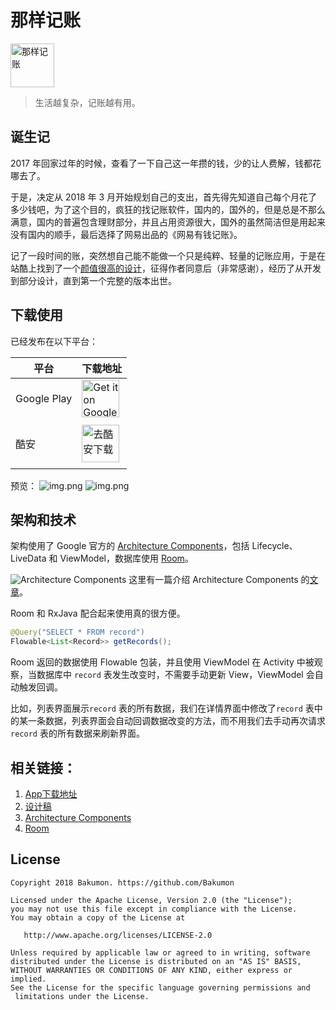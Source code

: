 # 那样记账

<img alt='那样记账' src='https://i.loli.net/2018/06/27/5b33a4e2e7cb0.png' height="70"/>

>生活越复杂，记账越有用。

## 诞生记

2017 年回家过年的时候，查看了一下自己这一年攒的钱，少的让人费解，钱都花哪去了。

于是，决定从 2018 年 3 月开始规划自己的支出，首先得先知道自己每个月花了多少钱吧，为了这个目的，疯狂的找记账软件，国内的，国外的，但是总是不那么满意，国内的普遍包含理财部分，并且占用资源很大，国外的虽然简洁但是用起来没有国内的顺手，最后选择了网易出品的《网易有钱记账》。

记了一段时间的账，突然想自己能不能做一个只是纯粹、轻量的记账应用，于是在站酷上找到了一个[颜值很高的设计](https://www.zcool.com.cn/work/ZMjExOTI4OTY=.html)，征得作者同意后（非常感谢），经历了从开发到部分设计，直到第一个完整的版本出世。

## 下载使用

已经发布在以下平台：

| 平台 | 下载地址 |
| ---- | ---- |
| Google Play | <a href='https://play.google.com/store/apps/details?id=me.bakumon.moneykeeper&pcampaignid=MKT-Other-global-all-co-prtnr-py-PartBadge-Mar2515-1'><img alt='Get it on Google Play' src='https://i.loli.net/2018/06/27/5b32eac49f930.png' height="60"/>
</a> |
| 酷安 | <a href='https://www.coolapk.com/apk/me.bakumon.moneykeeper'><img alt='去酷安下载' src='https://ws4.sinaimg.cn/large/006tNc79ly1fsphx16ybdj30go06st8q.jpg' height="60"/>
</a> |

预览：
![img.png](https://ws3.sinaimg.cn/large/006tNc79ly1fsp159i5gxj31kw0sgwl3.jpg)
![img.png](![](https://ws2.sinaimg.cn/large/006tNc79ly1ft2ct8vnk7j31kw0sgtum.jpg))

## 架构和技术

架构使用了 Google 官方的 [Architecture Components](https://developer.android.com/topic/libraries/architecture/)，包括 Lifecycle、LiveData 和 ViewModel，数据库使用 [Room](https://developer.android.com/topic/libraries/architecture/room)。

![Architecture Components](https://ws1.sinaimg.cn/large/006tKfTcly1fs7957cwd7j31di0gumxz.jpg)
这里有一篇介绍 Architecture Components 的[文章](https://medium.com/google-developers/viewmodels-and-livedata-patterns-antipatterns-21efaef74a54)。

Room 和 RxJava 配合起来使用真的很方便。

```java
@Query("SELECT * FROM record")
Flowable<List<Record>> getRecords();
```

Room 返回的数据使用 Flowable 包装，并且使用 ViewModel 在 Activity 中被观察，当数据库中 `record` 表发生改变时，不需要手动更新 View，ViewModel 会自动触发回调。

比如，列表界面展示`record` 表的所有数据，我们在详情界面中修改了`record` 表中的某一条数据，列表界面会自动回调数据改变的方法，而不用我们去手动再次请求`record` 表的所有数据来刷新界面。

## 相关链接：

1. [App下载地址](https://www.coolapk.com/apk/188475)
2. [设计稿](https://www.zcool.com.cn/work/ZMjExOTI4OTY=.html)
3. [Architecture Components](https://developer.android.com/topic/libraries/architecture/)
4. [Room](https://developer.android.com/topic/libraries/architecture/room)

## License

```
Copyright 2018 Bakumon. https://github.com/Bakumon

Licensed under the Apache License, Version 2.0 (the "License");
you may not use this file except in compliance with the License.
You may obtain a copy of the License at

   http://www.apache.org/licenses/LICENSE-2.0

Unless required by applicable law or agreed to in writing, software
distributed under the License is distributed on an "AS IS" BASIS,
WITHOUT WARRANTIES OR CONDITIONS OF ANY KIND, either express or implied.
See the License for the specific language governing permissions and
 limitations under the License.
 ```
